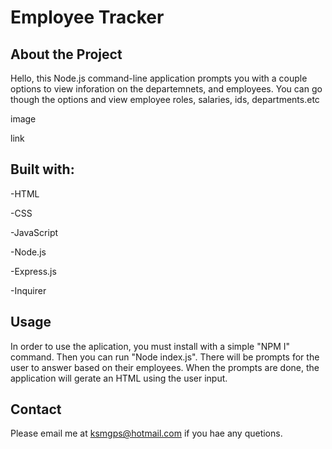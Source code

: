 # Employee Tracker

## About the Project
Hello, this Node.js command-line application prompts you with a couple options to view inforation on the departemnets, and employees. You can go though the options and view employee roles, salaries, ids, departments.etc

image

link

## Built with:
-HTML

-CSS

-JavaScript

-Node.js

-Express.js

-Inquirer

## Usage
In order to use the aplication, you must install with a simple "NPM I" command. Then you can run "Node index.js". There will be prompts for the user to answer based on their employees. When the prompts are done, the application will gerate an HTML using the user input.

## Contact
Please email me at ksmgps@hotmail.com if you hae any quetions.